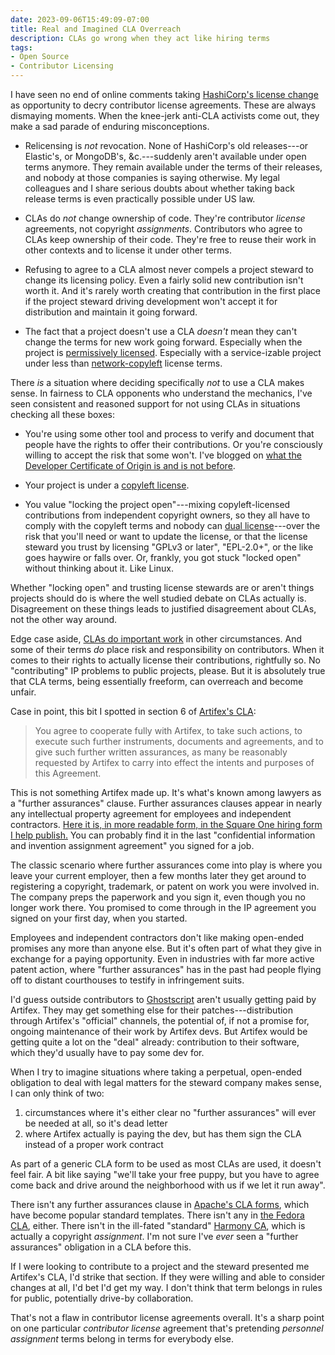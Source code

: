 ```yaml
---
date: 2023-09-06T15:49:09-07:00
title: Real and Imagined CLA Overreach
description: CLAs go wrong when they act like hiring terms
tags:
- Open Source
- Contributor Licensing
---
```


I have seen no end of online comments taking [HashiCorp's license change](https://writing.kemitchell.com/2023/08/18/HashiCorp-BSL) as opportunity to decry contributor license agreements.  These are always dismaying moments.  When the knee-jerk anti-CLA activists come out, they make a sad parade of enduring misconceptions.

- Relicensing is _not_ revocation.  None of HashiCorp's old releases---or Elastic's, or MongoDB's, &c.---suddenly aren't available under open terms anymore.  They remain available under the terms of their releases, and nobody at those companies is saying otherwise.  My legal colleagues and I share serious doubts about whether taking back release terms is even practically possible under US law.

- CLAs do _not_ change ownership of code.  They're contributor _license_ agreements, not copyright _assignments_.  Contributors who agree to CLAs keep ownership of their code.  They're free to reuse their work in other contexts and to license it under other terms.

- Refusing to agree to a CLA almost never compels a project steward to change its licensing policy.  Even a fairly solid new contribution isn't worth it.  And it's rarely worth creating that contribution in the first place if the project steward driving development won't accept it for distribution and maintain it going forward.

- The fact that a project doesn't use a CLA _doesn't_ mean they can't change the terms for new work going forward.  Especially when the project is [permissively licensed](https://blueoakcouncil.org/list).  Especially with a service-izable project under less than [network-copyleft](https://blueoakcouncil.org/copyleft#network-copyleft-family) license terms.

There _is_ a situation where deciding specifically _not_ to use a CLA makes sense.  In fairness to CLA opponents who understand the mechanics, I've seen consistent and reasoned support for not using CLAs in situations checking all these boxes:

- You're using some other tool and process to verify and document that people have the rights to offer their contributions.  Or you're consciously willing to accept the risk that some won't.  I've blogged on [what the Developer Certificate of Origin is and is not before](https://writing.kemitchell.com/2021/07/02/DCO-Not-CLA).

- Your project is under a [copyleft license](https://blueoakcouncil.org/copyleft).

- You value "locking the project open"---mixing copyleft-licensed contributions from independent copyright owners, so they all have to comply with the copyleft terms and nobody can [dual license](https://duallicensing.com)---over the risk that you'll need or want to update the license, or that the license steward you trust by licensing "GPLv3 or later", "EPL-2.0+", or the like goes haywire or falls over.  Or, frankly, you got stuck "locked open" without thinking about it.  Like Linux.

Whether "locking open" and trusting license stewards are or aren't things projects should do is where the well studied debate on CLAs actually is.  Disagreement on these things leads to justified disagreement about CLAs, not the other way around.

Edge case aside, [CLAs do important work](https://writing.kemitchell.com/2018/01/06/CLAs-Are-Not-a-Sham) in other circumstances.  And some of their terms _do_ place risk and responsibility on contributors.  When it comes to their rights to actually license their contributions, rightfully so.  No "contributing" IP problems to public projects, please.  But it is absolutely true that CLA terms, being essentially freeform, can overreach and become unfair.

Case in point, this bit I spotted in section 6 of [Artifex's CLA](https://artifex.com/documents/Artifex%20Contributor%20License%20Agreement.pdf):

> You agree to cooperate fully with Artifex, to take such actions, to execute such further instruments, documents and agreements, and to give such further written assurances, as many be reasonably requested by Artifex to carry into effect the intents and purposes of this Agreement.

This is not something Artifex made up.  It's what's known among lawyers as a "further assurances" clause.  Further assurances clauses appear in nearly any intellectual property agreement for employees and independent contractors.  [Here it is, in more readable form, in the Square One hiring form I help publish.](https://squareoneforms.com/confidentiality-ip/3.0.0#further-steps)  You can probably find it in the last "confidential information and invention assignment agreement" you signed for a job.

The classic scenario where further assurances come into play is where you leave your current employer, then a few months later they get around to registering a copyright, trademark, or patent on work you were involved in.  The company preps the paperwork and you sign it, even though you no longer work there.  You promised to come through in the IP agreement you signed on your first day, when you started.

Employees and independent contractors don't like making open-ended promises any more than anyone else.  But it's often part of what they give in exchange for a paying opportunity.  Even in industries with far more active patent action, where "further assurances" has in the past had people flying off to distant courthouses to testify in infringement suits.

I'd guess outside contributors to [Ghostscript](https://en.wikipedia.org/wiki/Ghostscript) aren't usually getting paid by Artifex.  They may get something else for their patches---distribution through Artifex's "official" channels, the potential of, if not a promise for, ongoing maintenance of their work by Artifex devs.  But Artifex would be getting quite a lot on the "deal" already: contribution to their software, which they'd usually have to pay some dev for.

When I try to imagine situations where taking a perpetual, open-ended obligation to deal with legal matters for the steward company makes sense, I can only think of two:

1.  circumstances where it's either clear no "further assurances" will ever be needed at all, so it's dead letter
2.  where Artifex actually is paying the dev, but has them sign the CLA instead of a proper work contract

As part of a generic CLA form to be used as most CLAs are used, it doesn't feel fair.  A bit like saying "we'll take your free puppy, but you have to agree come back and drive around the neighborhood with us if we let it run away".

There isn't any further assurances clause in [Apache's CLA forms](https://www.apache.org/licenses/contributor-agreements.html#clas), which have become popular standard templates.  There isn't any in [the Fedora CLA](https://docs.fedoraproject.org/en-US/legal/fpca/), either.  There isn't in the ill-fated "standard" [Harmony CA](https://harmonyagreements.org/docs/ha-combined-v1), which is actually a copyright _assignment_.  I'm not sure I've _ever_ seen a "further assurances" obligation in a CLA before this.

If I were looking to contribute to a project and the steward presented me Artifex's CLA, I'd strike that section.  If they were willing and able to consider changes at all, I'd bet I'd get my way.  I don't think that term belongs in rules for public, potentially drive-by collaboration.

That's not a flaw in contributor license agreements overall.  It's a sharp point on one particular _contributor_ _license_ agreement that's pretending _personnel_ _assignment_ terms belong in terms for everybody else.
